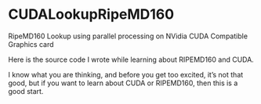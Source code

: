 # CUDALookupRipeMD160
RipeMD160 Lookup using parallel processing on NVidia CUDA Compatible Graphics card

Here is the source code I wrote while learning about RIPEMD160 and CUDA.

I know what you are thinking, and before you get too excited, it’s not that good, but if you want to learn about CUDA or RIPEMD160, then this is a good start.


